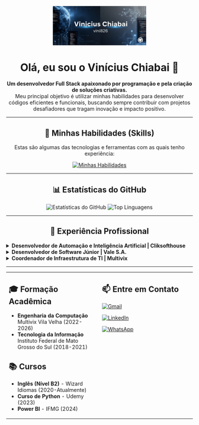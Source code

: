 <div align="center">
  <img src="https://raw.githubusercontent.com/vini826/vini826/main/capa.png" width="50%"/>
</div>

<div>
  <h1 align="center">Olá, eu sou o Vinícius Chiabai 👋</h1>
</div>

<p align="center">
  <b>Um desenvolvedor Full Stack apaixonado por programação e pela criação de soluções criativas.</b><br>
  Meu principal objetivo é utilizar minhas habilidades para desenvolver códigos eficientes e funcionais, buscando sempre contribuir com projetos desafiadores que tragam inovação e impacto positivo.
</p>

---

<h2 align="center">🚀 Minhas Habilidades (Skills)</h2>

<p align="center">
  Estas são algumas das tecnologias e ferramentas com as quais tenho experiência:
</p>

<p align="center">
  <a href="https://skillicons.dev">
    <img src="https://skillicons.dev/icons?i=js,python,php,java,cpp,react,nodejs,express,git,docker,postgres,mysql,postman" alt="Minhas Habilidades"/>
  </a>
</p>

---

<h2 align="center">📊 Estatísticas do GitHub</h2>

<p align="center">
  <img height="180em" src="https://github-readme-stats.vercel.app/api?username=vini826&show_icons=true&theme=dracula&include_all_commits=true&count_private=true" alt="Estatísticas do GitHub"/>
  <img height="180em" src="https://github-readme-stats.vercel.app/api/top-langs/?username=vini826&layout=compact&langs_count=7&theme=dracula" alt="Top Linguagens"/>
</p>

---

<h2 align="center">💼 Experiência Profissional</h2>

<details align="left">
  <summary><strong>Desenvolvedor de Automação e Inteligência Artificial | Cliksofthouse</strong></summary>
  <br>
  <ul>
    <li>Desenvolvimento de automações para otimização de processos manuais. </li>
    <li>Criação de robôs para extração e integração de informações de sites. </li>
    <li>Implementação de soluções com inteligência artificial utilizando a API do ChatGPT.</li>
  </ul>
</details>

<details align="left">
  <summary><strong>Desenvolvedor de Software Júnior | Vale S.A.</strong></summary>
  <br>
  <ul>
    <li>Responsável por identificar, corrigir bugs e melhorar o código existente dos programas.</li>
  </ul>
</details>

<details align="left">
  <summary><strong>Coordenador de Infraestrutura de TI | Multivix</strong></summary>
  <br>
  <ul>
    <li>Gerenciamento da infraestrutura de TI da faculdade. </li>
    <li>Liderança de equipe para garantir o funcionamento de equipamentos e redes. </li>
  </ul>
</details>

---

<div align="center">
  <table border="0" cellpadding="10">
    <tr valign="top">
      <td width="50%">
        <h2>🎓 Formação Acadêmica</h2>
        <ul>
          <li><strong>Engenharia da Computação</strong> <br> Multivix Vila Velha (2022-2026) </li>
          <li><strong>Tecnologia da Informação</strong> <br> Instituto Federal de Mato Grosso do Sul (2018-2021) </li>
        </ul>
        <h2>📚 Cursos</h2>
        <ul>
          <li><strong>Inglês (Nível B2)</strong> - Wizard Idiomas (2020-Atualmente) </li>
          <li><strong>Curso de Python</strong> - Udemy (2023) </li>
          <li><strong>Power BI</strong> - IFMG (2024) </li>
        </ul>
      </td>
      <td width="50%">
        <h2>📫 Entre em Contato</h2>
        <p>
          <a href="mailto:vinicius.chiabai@gmail.com" target="_blank">
            <img src="https://img.shields.io/badge/Gmail-D14836?style=for-the-badge&logo=gmail&logoColor=white" alt="Gmail">
          </a>
        </p>
        <p>
          <a href="https://www.linkedin.com/in/vinícius-chiabai" target="_blank">
            <img src="https://img.shields.io/badge/LinkedIn-0077B5?style=for-the-badge&logo=linkedin&logoColor=white" alt="LinkedIn">
          </a>
        </p>
         <p>
          <a href="https://wa.me/5567996117455" target="_blank">
            <img src="https://img.shields.io/badge/WhatsApp-25D366?style=for-the-badge&logo=whatsapp&logoColor=white" alt="WhatsApp">
          </a>
        </p>
      </td>
    </tr>
  </table>
</div>
